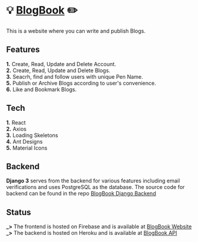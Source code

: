 # 💡 [BlogBook](https://blogbook.web.app) ✏️

This is a website where you can write and publish Blogs. <br />

## Features

**1.** Create, Read, Update and Delete Account. <br />
**2.** Create, Read, Update and Delete Blogs. <br />
**3.** Seacrh, find and follow users with unique Pen Name. <br />
**5.** Publish or Archive Blogs according to user's convenience. <br />
**6.** Like and Bookmark Blogs. <br />

## Tech

**1.** React <br />
**2.** Axios <br />
**3.** Loading Skeletons <br />
**4.** Ant Designs <br />
**5.** Material Icons <br />

## Backend

**Django 3** serves from the backend for various features including email verifications and uses PostgreSQL as the database. The source code for backend can be found in the repo [BlogBook Django Backend](https://github.com/nandan-unni/BlogBook-Django-Backend) <br />

## Status

**\_>** The frontend is hosted on Firebase and is available at [BlogBook Website](https://blogbook.web.app)<br />
**\_>** The backend is hosted on Heroku and is available at [BlogBook API](http://blogbookapi.herokuapp.com/api/)<br />

